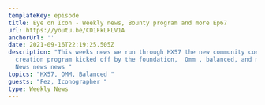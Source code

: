 ```yaml
---
templateKey: episode
title: Eye on Icon - Weekly news, Bounty program and more Ep67
url: https://youtu.be/CD1FkLFLV1A
anchorUrl: ''
date: 2021-09-16T22:19:25.505Z
description: "This weeks news we run through HX57 the new community content
  creation program kicked off by the foundation,  Omm , balanced, and more..
  News news news "
topics: "HX57, OMM, Balanced "
guests: "Fez, Iconographer "
type: Weekly News
---
```

